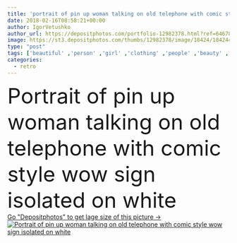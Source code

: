 ```yaml
---
title: 'portrait of pin up woman talking on old telephone with comic style wow sign isolated on white'
date: 2018-02-16T08:58:21+00:00
author: IgorVetushko
author_url: https://depositphotos.com/portfolio-12982378.html?ref=64678756
image: https://st3.depositphotos.com/thumbs/12982378/image/18424/184244780/api_thumb_450.jpg?forcejpeg=true
type: "post"
tags: ['beautiful' ,'person' ,'girl' ,'clothing' ,'people' ,'beauty' ,'connection' ,'style' ,'old' ,'retro' ,'vintage' ,'fashion' ,'pretty' ,'stylish' ,'communication' ,'telephone' ,'emotional' ,'hairstyle' ,'clothes' ,'alone' ,'attractive' ,'shocked' ,'symbols' ,'signs' ,'fashionable' ,'modeling' ,'wow' ,'styling' ,'fashionista' ,'Isolated On White' ,'copy space' ,'young adult' ,'cut out' ,'pop art' ,'pin up' ,'red lipstick' ,'caucasian woman' ,'comic style' ]
categories: 
  - retro
---
```

<div aling="center">
            <font size="60"> Portrait of pin up woman talking on old telephone with comic style wow sign isolated on white</font>   
</div>
<div>
    <a href='https://st3.depositphotos.com/thumbs/12982378/image/18424/184244780/api_thumb_450.jpg?forcejpeg=true?ref=64678756' target=_blank > Go "Depositphotos" to get lage size of this picture ->
        <img href='https://st3.depositphotos.com/thumbs/12982378/image/18424/184244780/api_thumb_450.jpg?forcejpeg=true?ref=64678756' src='https://st3.depositphotos.com/12982378/18424/i/950/depositphotos_184244780-stock-photo-portrait-pin-woman-talking-old.jpg?forcejpeg=true' alt='Portrait of pin up woman talking on old telephone with comic style wow sign isolated on white' >
    </a>
</div>
